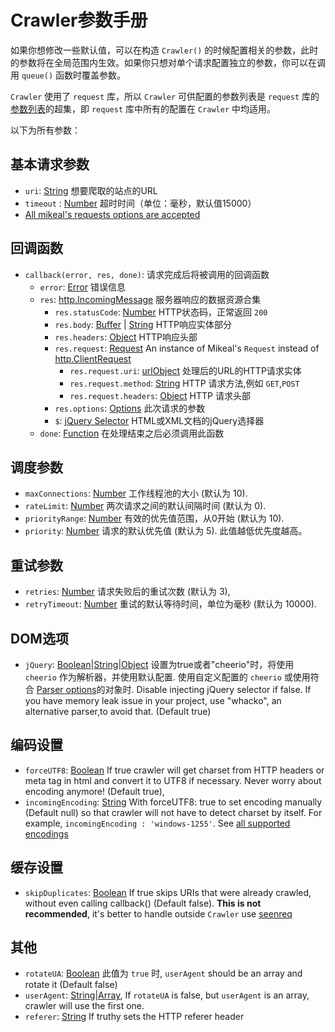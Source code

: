 # Crawler参数手册

如果你想修改一些默认值，可以在构造 `Crawler()` 的时候配置相关的参数，此时的参数将在全局范围内生效。如果你只想对单个请求配置独立的参数，你可以在调用 `queue()` 函数时覆盖参数。

`Crawler` 使用了 `request` 库，所以 `Crawler` 可供配置的参数列表是 `request` 库的[参数列表](https://github.com/request/request#requestoptions-callback)的超集，即 `request` 库中所有的配置在 `Crawler` 中均适用。

以下为所有参数：

## 基本请求参数

 * `uri`: [String](https://developer.mozilla.org/en-US/docs/Web/JavaScript/Data_structures#String_type) 想要爬取的站点的URL
 * `timeout` : [Number](https://developer.mozilla.org/en-US/docs/Web/JavaScript/Data_structures#Number_type) 超时时间（单位：毫秒，默认值15000）
 * [All mikeal's requests options are accepted](https://github.com/mikeal/request#requestoptions-callback)

## 回调函数

 * `callback(error, res, done)`: 请求完成后将被调用的回调函数
     * `error`: [Error](https://nodejs.org/api/errors.html) 错误信息
     * `res`: [http.IncomingMessage](https://nodejs.org/api/http.html#http_class_http_incomingmessage) 服务器响应的数据资源合集
         * `res.statusCode`: [Number](https://developer.mozilla.org/en-US/docs/Web/JavaScript/Data_structures#Number_type) HTTP状态码，正常返回 `200`
         * `res.body`: [Buffer](https://nodejs.org/api/buffer.html) | [String](https://developer.mozilla.org/en-US/docs/Web/JavaScript/Data_structures#String_type) HTTP响应实体部分
         * `res.headers`: [Object](https://developer.mozilla.org/en-US/docs/Web/JavaScript/Reference/Global_Objects/Object) HTTP响应头部
         * `res.request`: [Request](https://github.com/request/request)  An instance of Mikeal's `Request` instead of [http.ClientRequest](https://nodejs.org/api/http.html#http_class_http_clientrequest)
             * `res.request.uri`: [urlObject](https://nodejs.org/api/url.html#url_url_strings_and_url_objects) 处理后的URL的HTTP请求实体
             * `res.request.method`: [String](https://developer.mozilla.org/en-US/docs/Web/JavaScript/Data_structures#String_type) HTTP 请求方法,例如 `GET`,`POST`
             * `res.request.headers`: [Object](https://developer.mozilla.org/en-US/docs/Web/JavaScript/Reference/Global_Objects/Object) HTTP 请求头部
         * `res.options`: [Options](#options-reference) 此次请求的参数
         * `$`: [jQuery Selector](https://api.jquery.com/category/selectors/) HTML或XML文档的jQuery选择器
     * `done`: [Function](https://developer.mozilla.org/en-US/docs/Web/JavaScript/Reference/Global_Objects/Function) 在处理结束之后必须调用此函数

## 调度参数

 * `maxConnections`: [Number](https://developer.mozilla.org/en-US/docs/Web/JavaScript/Data_structures#Number_type) 工作线程池的大小 (默认为 10).
 * `rateLimit`: [Number](https://developer.mozilla.org/en-US/docs/Web/JavaScript/Data_structures#Number_type) 两次请求之间的默认间隔时间 (默认为 0).
 * `priorityRange`: [Number](https://developer.mozilla.org/en-US/docs/Web/JavaScript/Data_structures#Number_type) 有效的优先值范围，从0开始 (默认为 10).
 * `priority`: [Number](https://developer.mozilla.org/en-US/docs/Web/JavaScript/Data_structures#Number_type) 请求的默认优先值 (默认为 5). 此值越低优先度越高。

## 重试参数

 * `retries`: [Number](https://developer.mozilla.org/en-US/docs/Web/JavaScript/Data_structures#Number_type) 请求失败后的重试次数 (默认为 3),
 * `retryTimeout`: [Number](https://developer.mozilla.org/en-US/docs/Web/JavaScript/Data_structures#Number_type) 重试的默认等待时间，单位为毫秒 (默认为 10000).

## DOM选项

 * `jQuery`: [Boolean](https://developer.mozilla.org/en-US/docs/Web/JavaScript/Data_structures#Boolean_type)|[String](https://developer.mozilla.org/en-US/docs/Web/JavaScript/Data_structures#String_type)|[Object](https://developer.mozilla.org/en-US/docs/Web/JavaScript/Reference/Global_Objects/Object) 设置为true或者"cheerio"时，将使用 `cheerio` 作为解析器，并使用默认配置. 使用自定义配置的 `cheerio` 或使用符合 [Parser options](https://github.com/fb55/htmlparser2/wiki/Parser-options)的对象时. Disable injecting jQuery selector if false. If you have memory leak issue in your project, use "whacko", an alternative parser,to avoid that. (Default true)

## 编码设置

 * `forceUTF8`: [Boolean](https://developer.mozilla.org/en-US/docs/Web/JavaScript/Data_structures#Boolean_type) If true crawler will get charset from HTTP headers or meta tag in html and convert it to UTF8 if necessary. Never worry about encoding anymore! (Default true),
 * `incomingEncoding`: [String](https://developer.mozilla.org/en-US/docs/Web/JavaScript/Data_structures#String_type) With forceUTF8: true to set encoding manually (Default null) so that crawler will not have to detect charset by itself. For example, `incomingEncoding : 'windows-1255'`. See [all supported encodings](https://github.com/ashtuchkin/iconv-lite/wiki/Supported-Encodings)

## 缓存设置

 * `skipDuplicates`: [Boolean](https://developer.mozilla.org/en-US/docs/Web/JavaScript/Data_structures#Boolean_type) If true skips URIs that were already crawled, without even calling callback() (Default false). __This is not recommended__, it's better to handle outside `Crawler` use [seenreq](https://github.com/mike442144/seenreq)

## 其他

 * `rotateUA`: [Boolean](https://developer.mozilla.org/en-US/docs/Web/JavaScript/Data_structures#Boolean_type) 此值为 `true` 时, `userAgent` should be an array and rotate it (Default false) 
 * `userAgent`: [String](https://developer.mozilla.org/en-US/docs/Web/JavaScript/Data_structures#String_type)|[Array](https://developer.mozilla.org/en-US/docs/Web/JavaScript/Reference/Global_Objects/Array), If `rotateUA` is false, but `userAgent` is an array, crawler will use the first one.
 * `referer`: [String](https://developer.mozilla.org/en-US/docs/Web/JavaScript/Data_structures#String_type) If truthy sets the HTTP referer header